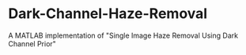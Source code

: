 Dark-Channel-Haze-Removal
=========================

A MATLAB implementation of "Single Image Haze Removal Using Dark Channel Prior"
